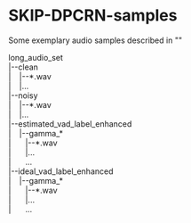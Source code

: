 # SKIP-DPCRN-samples
Some exemplary audio samples described in ""

long_audio_set\
|--clean\
|  &ensp; |--\*.wav\
|  &ensp; |...\
|--noisy\
|  &ensp; |--\*.wav\
|  &ensp; |...\
|--estimated_vad_label_enhanced\
|  &ensp; |--gamma_\*\
|  &ensp; &ensp; |--\*.wav\
|  &ensp; &ensp; |...\
|  &ensp; &ensp;  ...\
|--ideal_vad_label_enhanced\
|  &ensp; |--gamma_\*\
|  &ensp; &ensp; |--\*.wav\
|  &ensp; &ensp; |...\
|  &ensp; &ensp;  ...
